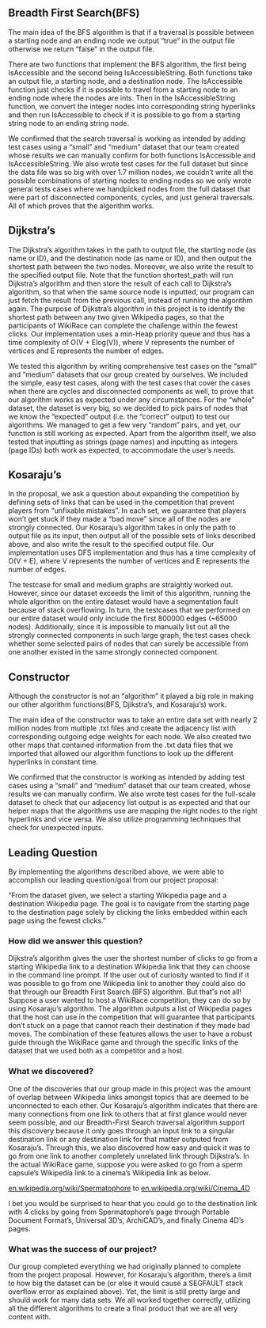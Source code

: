 ## Breadth First Search(BFS)
The main idea of the BFS algorithm is that if a traversal is possible between a starting node and an ending node we output “true” in the output file otherwise we return “false” in the output file.

There are two functions that implement the BFS algorithm, the first being IsAccessible and the second being IsAccessibleString. Both functions take an output file, a starting node, and a destination node. The IsAccessible function just checks if it is possible to travel from a starting node to an ending node where the nodes are ints. Then in the IsAccessibleString function, we convert the integer nodes into corresponding string hyperlinks and then run IsAccessible to check if it is possible to go from a starting string node to an ending string node.

We confirmed that the search traversal is working as intended by adding test cases using a “small” and “medium” dataset that our team created whose results we can manually confirm for both functions IsAccessible and IsAccessibleString. We also wrote test cases for the full dataset but since the data file was so big with over 1.7 million nodes, we couldn’t write all the possible combinations of starting nodes to ending nodes so we only wrote general tests cases where we handpicked nodes from the full dataset that were part of disconnected components, cycles, and just general traversals. All of which proves that the algorithm works.


## Dijkstra’s
The Dijkstra’s algorithm takes in the path to output file, the starting node (as name or ID), and the destination node (as name or ID), and then output the shortest path between the two nodes. Moreover, we also write the result to the specified output file. Note that the function shortest_path will run Dijkstra’s algorithm and then store the result of each call to Dijkstra’s algorithm, so that when the same source node is inputted, our program can just fetch the result from the previous call, instead of running the algorithm again. The purpose of Dijkstra’s algorithm in this project is to identify the shortest path between any two given Wikipedia pages, so that the participants of WikiRace can complete the challenge within the fewest clicks. Our implementation uses a min-Heap priority queue and thus has a time complexity of O(V + Elog(V)), where V represents the number of vertices and E represents the number of edges.

We tested this algorithm by writing comprehensive test cases on the “small” and “medium” datasets that our group created by ourselves. We included the simple, easy test cases, along with the test cases that cover the cases when there are cycles and disconnected components as well, to prove that our algorithm works as expected under any circumstances. For the “whole” dataset, the dataset is very big, so we decided to pick pairs of nodes that we know the “expected” output (i.e. the “correct” output) to test our algorithms. We managed to get a few very “random” pairs, and yet, our function is still working as expected. Apart from the algorithm itself, we also tested that inputting as strings (page names) and inputting as integers (page IDs) both work as expected, to accommodate the user’s needs.

## Kosaraju’s
In the proposal, we ask a question about expanding the competition by defining sets of links that can be used in the competition that prevent players from “unfixable mistakes”. In each set, we guarantee that players won’t get stuck if they made a “bad move” since all of the nodes are strongly connected. Our Kosaraju’s algorithm takes in only the path to output file as its input, then output all of the possible sets of links described above, and also write the result to the specified output file. Our implementation uses DFS implementation and thus has a time complexity of O(V + E), where V represents the number of vertices and E represents the number of edges. 

The testcase for small and medium graphs are straightly worked out. However, since our dataset exceeds the limit of this algorithm, running the whole algorithm on the entire dataset would have a segmentation fault because of stack overflowing. In turn, the testcases that we performed on our entire dataset would only include the first 800000 edges (~65000 nodes). Additionally, since it is impossible to manually list out all the strongly connected components in such large graph, the test cases check whether some selected pairs of nodes that can surely be accessible from one another existed in the same strongly connected component.

## Constructor
Although the constructor is not an “algorithm” it played a big role in making our other algorithm functions(BFS, Djikstra’s, and Kosaraju’s) work.

The main idea of the constructor was to take an entire data set with nearly 2 million nodes from multiple .txt files and create the adjacency list with corresponding outgoing edge weights for each node. We also created two other maps that contained information from the .txt data files that we imported that allowed our algorithm functions to look up the different hyperlinks in constant time. 

We confirmed that the constructor is working as intended by adding test cases using a “small” and “medium” dataset that our team created, whose results we can manually confirm. We also wrote test cases for the full-scale dataset to check that our adjacency list output is as expected and that our helper maps that the algorithms use are mapping the right nodes to the right hyperlinks and vice versa. We also utilize programming techniques that check for unexpected inputs.

## Leading Question
By implementing the algorithms described above, we were able to accomplish our leading question/goal from our project proposal:

“From the dataset given, we select a starting Wikipedia page and a destination Wikipedia page. The goal is to navigate from the starting page to the destination page solely by clicking the links embedded within each page using the fewest clicks.”

### How did we answer this question? 
Dijkstra’s algorithm gives the user the shortest number of clicks to go from a starting Wikipedia link to a destination Wikipedia link that they can choose in the command line prompt. If the user out of curiosity wanted to find if it was possible to go from one Wikipedia link to another they could also do that through our Breadth First Search (BFS) algorithm. But that's not all! Suppose a user wanted to host a WikiRace competition, they can do so by using Kosaraju’s algorithm. The algorithm outputs a list of Wikipedia pages that the host can use in the competition that will guarantee that participants don’t stuck on a page that cannot reach their destination if they made bad moves. The combination of these features allows the user to have a robust guide through the WikiRace game and through the specific links of the dataset that we used both as a competitor and a host.
 
### What we discovered? 
One of the discoveries that our group made in this project was the amount of overlap between Wikipedia links amongst topics that are deemed to be unconnected to each other. Our Kosaraju’s algorithm indicates that there are many connections from one link to others that at first glance would never seem possible, and our Breadth-First Search traversal algorithm support this discovery because it only goes through an input link to a singular destination link or any destination link for that matter outputed from Kosaraju’s. Through this, we also discovered how easy and quick it was to go from one link to another completely unrelated link through Dijkstra’s. In the actual WikiRace game, suppose you were asked to go from a sperm capsule’s Wikipedia link to a cinema’s Wikipedia link as below.

[en.wikipedia.org/wiki/Spermatophore](en.wikipedia.org/wiki/Spermatophore) to [en.wikipedia.org/wiki/Cinema_4D](en.wikipedia.org/wiki/Cinema_4D)  

I bet you would be surprised to hear that you could go to the destination link with 4 clicks by going from Spermatophore’s page through Portable Document Format’s, Universal 3D’s, ArchiCAD’s, and finally Cinema 4D’s pages.

### What was the success of our project? 
Our group completed everything we had originally planned to complete from the project proposal. However, for Kosaraju’s algorithm, there’s a limit to how big the dataset can be (or else it would cause a SEGFAULT stack overflow error as explained above). Yet, the limit is still pretty large and should work for many data sets. We all worked together correctly, utilizing all the different algorithms to create a final product that we are all very content with. 
